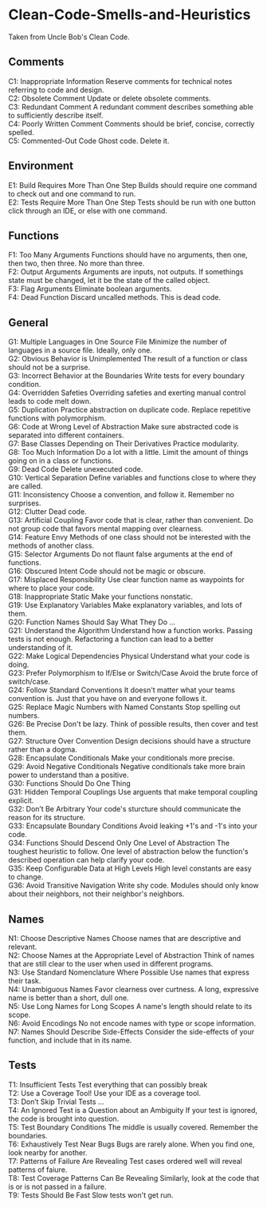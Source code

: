 # Clean-Code-Smells-and-Heuristics

Taken from Uncle Bob's Clean Code.

## Comments

C1: Inappropriate Information Reserve comments for technical notes referring to code and design.  
C2: Obsolete Comment Update or delete obsolete comments.  
C3: Redundant Comment A redundant comment describes something able to sufficiently describe itself.  
C4: Poorly Written Comment Comments should be brief, concise, correctly spelled.  
C5: Commented-Out Code Ghost code. Delete it.

## Environment

E1: Build Requires More Than One Step Builds should require one command to check out and one command to run.  
E2: Tests Require More Than One Step Tests should be run with one button click through an IDE, or else with one command.

## Functions

F1: Too Many Arguments Functions should have no arguments, then one, then two, then three. No more than three.  
F2: Output Arguments Arguments are inputs, not outputs. If somethings state must be changed, let it be the state of the called object.  
F3: Flag Arguments Eliminate boolean arguments.  
F4: Dead Function Discard uncalled methods. This is dead code.

## General

G1: Multiple Languages in One Source File Minimize the number of languages in a source file. Ideally, only one.  
G2: Obvious Behavior is Unimplemented The result of a function or class should not be a surprise.  
G3: Incorrect Behavior at the Boundaries Write tests for every boundary condition.  
G4: Overridden Safeties Overriding safeties and exerting manual control leads to code melt down.  
G5: Duplication Practice abstraction on duplicate code. Replace repetitive functions with polymorphism.  
G6: Code at Wrong Level of Abstraction Make sure abstracted code is separated into different containers.  
G7: Base Classes Depending on Their Derivatives Practice modularity.  
G8: Too Much Information Do a lot with a little. Limit the amount of things going on in a class or functions.  
G9: Dead Code Delete unexecuted code.  
G10: Vertical Separation Define variables and functions close to where they are called.  
G11: Inconsistency Choose a convention, and follow it. Remember no surprises.  
G12: Clutter Dead code.  
G13: Artificial Coupling Favor code that is clear, rather than convenient. Do not group code that favors mental mapping over clearness.  
G14: Feature Envy Methods of one class should not be interested with the methods of another class.  
G15: Selector Arguments Do not flaunt false arguments at the end of functions.  
G16: Obscured Intent Code should not be magic or obscure.  
G17: Misplaced Responsibility Use clear function name as waypoints for where to place your code.  
G18: Inappropriate Static Make your functions nonstatic.  
G19: Use Explanatory Variables Make explanatory variables, and lots of them.  
G20: Function Names Should Say What They Do ...  
G21: Understand the Algorithm Understand how a function works. Passing tests is not enough. Refactoring a function can lead to a better understanding of it.  
G22: Make Logical Dependencies Physical Understand what your code is doing.  
G23: Prefer Polymorphism to If/Else or Switch/Case Avoid the brute force of switch/case.  
G24: Follow Standard Conventions It doesn't matter what your teams convention is. Just that you have on and everyone follows it.  
G25: Replace Magic Numbers with Named Constants Stop spelling out numbers.  
G26: Be Precise Don't be lazy. Think of possible results, then cover and test them.  
G27: Structure Over Convention Design decisions should have a structure rather than a dogma.  
G28: Encapsulate Conditionals Make your conditionals more precise.  
G29: Avoid Negative Conditionals Negative conditionals take more brain power to understand than a positive.  
G30: Functions Should Do One Thing  
G31: Hidden Temporal Couplings Use arguents that make temporal coupling explicit.  
G32: Don’t Be Arbitrary Your code's sturcture should communicate the reason for its structure.  
G33: Encapsulate Boundary Conditions Avoid leaking +1's and -1's into your code.  
G34: Functions Should Descend Only One Level of Abstraction The toughest heuristic to follow. One level of abstraction below the function's described operation can help clarify your code.  
G35: Keep Configurable Data at High Levels High level constants are easy to change.  
G36: Avoid Transitive Navigation Write shy code. Modules should only know about their neighbors, not their neighbor's neighbors.

## Names

N1: Choose Descriptive Names Choose names that are descriptive and relevant.  
N2: Choose Names at the Appropriate Level of Abstraction Think of names that are still clear to the user when used in different programs.  
N3: Use Standard Nomenclature Where Possible Use names that express their task.  
N4: Unambiguous Names Favor clearness over curtness. A long, expressive name is better than a short, dull one.  
N5: Use Long Names for Long Scopes A name's length should relate to its scope.  
N6: Avoid Encodings No not encode names with type or scope information.  
N7: Names Should Describe Side-Effects Consider the side-effects of your function, and include that in its name.

## Tests

T1: Insufficient Tests Test everything that can possibly break  
T2: Use a Coverage Tool! Use your IDE as a coverage tool.  
T3: Don’t Skip Trivial Tests ...  
T4: An Ignored Test is a Question about an Ambiguity If your test is ignored, the code is brought into question.  
T5: Test Boundary Conditions The middle is usually covered. Remember the boundaries.  
T6: Exhaustively Test Near Bugs Bugs are rarely alone. When you find one, look nearby for another.  
T7: Patterns of Failure Are Revealing Test cases ordered well will reveal patterns of faiure.  
T8: Test Coverage Patterns Can Be Revealing Similarly, look at the code that is or is not passed in a failure.  
T9: Tests Should Be Fast Slow tests won't get run.

